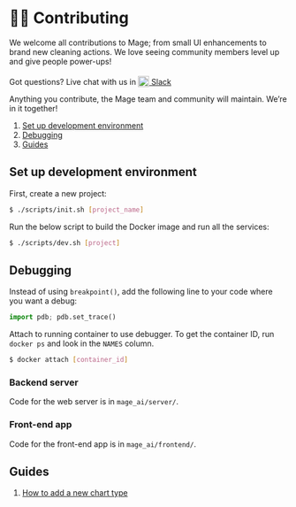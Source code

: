 # 🙋‍♀️ Contributing
We welcome all contributions to Mage;
from small UI enhancements to brand new cleaning actions.
We love seeing community members level up and give people power-ups!

Got questions? Live chat with us in
[<img alt="Slack" height="20" src="https://thepostsportsbar.com/wp-content/uploads/2017/02/Slack-Logo.png" style="position: relative; top: 4px;" /> Slack](https://www.mage.ai/chat)

Anything you contribute, the Mage team and community will maintain. We’re in it together!

1. [Set up development environment](#set-up-development-environment)
1. [Debugging](#debugging)
1. [Guides](#guides)

## Set up development environment

First, create a new project:

```bash
$ ./scripts/init.sh [project_name]
```

Run the below script to build the Docker image and run all the services:

```bash
$ ./scripts/dev.sh [project]
```

## Debugging

Instead of using `breakpoint()`, add the following line to your code where you
want a debug:
```python
import pdb; pdb.set_trace()
```

Attach to running container to use debugger. To get the container ID, run `docker ps`
and look in the `NAMES` column.

```bash
$ docker attach [container_id]
```

### Backend server

Code for the web server is in `mage_ai/server/`.

### Front-end app

Code for the front-end app is in `mage_ai/frontend/`.

## Guides

1. [How to add a new chart type](./charts/how_to_add.md)
